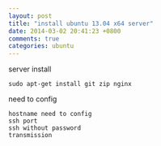 ```yaml
---
layout: post
title: "install ubuntu 13.04 x64 server"
date: 2014-03-02 20:41:23 +0800
comments: true
categories: ubuntu
---
```



server install
```
sudo apt-get install git zip nginx
```


need to config
```
hostname need to config
ssh port 
ssh without password
transmission
```

